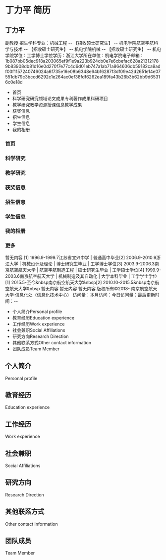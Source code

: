 # 丁力平 简历

## 丁力平
副教授
招生学科专业：机械工程 -- 【招收硕士研究生】 -- 机电学院航空宇航科学与技术 -- 【招收硕士研究生】 -- 机电学院机械 -- 【招收硕士研究生】 -- 机电学院学位：工学博士学位学历：浙江大学所在单位：机电学院电子邮箱：1b087bb05dec918a203065ef9f1e9a223b924cb0e7e6cbefac628a213121789b83908db81d16e0d270f7e77c4d6d01eb747a1ab71a864606db59182ca9adf00f1157240746024a6f735e16e08b6348e64b16287f3df09e42d2651e14e07551db79c3bccd6292c1e264ac0ef38fdf6262ea189fa43b26b3b62bb9d65316c0e18d
- 首页
- 科学研究研究领域论文成果专利著作成果科研项目
- 教学研究教学资源授课信息教学成果
- 获奖信息
- 招生信息
- 学生信息
- 我的相册

### 首页

### 科学研究

### 教学研究

### 获奖信息

### 招生信息

### 学生信息

### 我的相册

### 更多
暂无内容
[1]  1996.9-1999.7江苏省宜兴中学 | 普通高中毕业[2]  2006.9-2010.9浙江大学 | 机械设计及理论 | 博士研究生毕业 | 工学博士学位[3]  2003.9-2006.3南京航空航天大学 | 航空宇航制造工程 | 硕士研究生毕业 | 工学硕士学位[4]  1999.9-2003.6南京航空航天大学 | 机械制造及其自动化 | 大学本科毕业 | 工学学士学位
[1]    2015.5-至今&nbsp南京航空航天大学&nbsp[2]    2010.10-2015.5&nbsp南京航空航天大学&nbsp
暂无内容
暂无内容
暂无内容
版权所有©2018- 南京航空航天大学·信息化处（信息化技术中心）
访问量：本月访问：今日访问量：最后更新时间：--
- 个人简介Personal profile
- 教育经历Education experience
- 工作经历Work experience
- 社会兼职Social Affiliations
- 研究方向Research Direction
- 其他联系方式Other contact information
- 团队成员Team Member

## 个人简介
Personal profile

## 教育经历
Education experience

## 工作经历
Work experience

## 社会兼职
Social Affiliations

## 研究方向
Research Direction

## 其他联系方式
Other contact information

## 团队成员
Team Member
